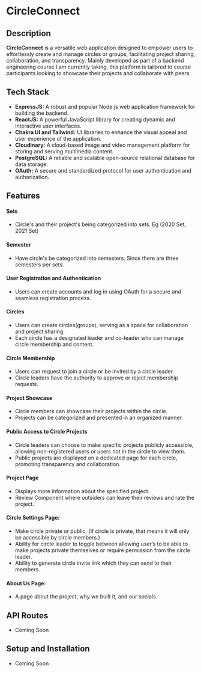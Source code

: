 # CircleConnect

## Description

**CircleConnect** is a versatile web application designed to empower users to effortlessly create and manage circles or groups, facilitating project sharing, collaboration, and transparency. Mainly developed as part of a backend engineering course I am currently taking, this platform is tailored to course participants looking to showcase their projects and collaborate with peers.

## Tech Stack

-   **ExpressJS:** A robust and popular Node.js web application framework for building the backend.
-   **ReactJS:** A powerful JavaScript library for creating dynamic and interactive user interfaces.
-   **Chakra UI and Tailwind:** UI libraries to enhance the visual appeal and user experience of the application.
-   **Cloudinary:** A cloud-based image and video management platform for storing and serving multimedia content.
-   **PostgreSQL:** A reliable and scalable open-source relational database for data storage.
-   **OAuth:** A secure and standardized protocol for user authentication and authorization.

## Features

#### Sets

-   Circle's and their project's being categorized into sets. Eg (2020 Set, 2021 Set)

#### Semester

-   Have circle's be categorized into semesters. Since there are three semesters per sets.

#### User Registration and Authentication

-   Users can create accounts and log in using OAuth for a secure and seamless registration process.

#### Circles

-   Users can create circles(groups), serving as a space for collaboration and project sharing.
-   Each circle has a designated leader and co-leader who can manage circle membership and content.

#### Circle Membership

-   Users can request to join a circle or be invited by a circle leader.
-   Circle leaders have the authority to approve or reject membership requests.

#### Project Showcase

-   Circle members can showcase their projects within the circle.
-   Projects can be categorized and presented in an organized manner.

#### Public Access to Circle Projects

-   Circle leaders can choose to make specific projects publicly accessible, allowing non-registered users or users not in the circle to view them.
-   Public projects are displayed on a dedicated page for each circle, promoting transparency and collaboration.

#### Project Page

-   Displays more information about the specified project.
-   Review Component where outsiders can leave their reviews and rate
    the project.

#### Circle Settings Page:

-   Make circle private or public. (If circle is private, that means it will only be accessible by circle members.)
-   Ability for circle leader to toggle between allowing user’s to be able to make projects private themselves or require permission from the circle leader.
-   Ability to generate circle invite link which they can send to their
    members.

#### About Us Page:

-   A page about the project, why we built it, and our socials.

## API Routes

-   Coming Soon

## Setup and Installation

-   Coming Soon
